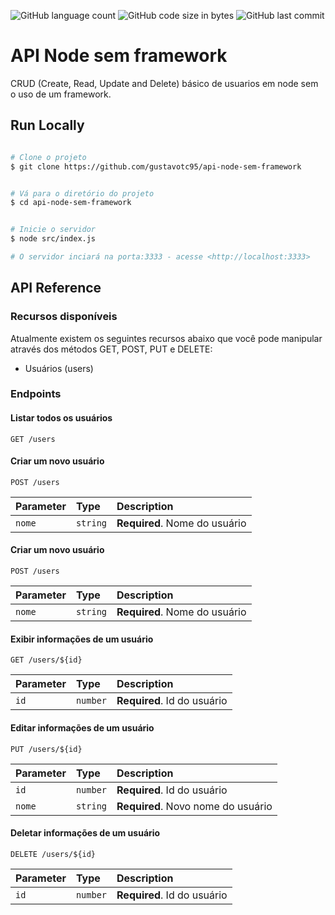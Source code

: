 <img alt="GitHub language count" src="https://img.shields.io/github/languages/count/gustavotc95/api-node-sem-framework"> <img alt="GitHub code size in bytes" src="https://img.shields.io/github/languages/code-size/gustavotc95/api-node-sem-framework"> <img alt="GitHub last commit" src="https://img.shields.io/github/last-commit/gustavotc95/api-node-sem-framework">

# API Node sem framework

CRUD (Create, Read, Update and Delete) básico de usuarios em node sem o uso de um framework.


## Run Locally

```bash

# Clone o projeto
$ git clone https://github.com/gustavotc95/api-node-sem-framework


# Vá para o diretório do projeto
$ cd api-node-sem-framework


# Inicie o servidor
$ node src/index.js

# O servidor inciará na porta:3333 - acesse <http://localhost:3333> 

```
  
## API Reference

### Recursos disponíveis

Atualmente existem os seguintes recursos abaixo que você pode manipular através dos métodos GET, POST, PUT e DELETE:

- Usuários (users)

### Endpoints

#### Listar todos os usuários

```http
GET /users
```

#### Criar um novo usuário

```http
POST /users
```

| Parameter | Type     | Description                       |
| :-------- | :------- | :-------------------------------- |
| `nome`      | `string` | **Required**. Nome do usuário |


#### Criar um novo usuário

```http
POST /users
```

| Parameter | Type     | Description                       |
| :-------- | :------- | :-------------------------------- |
| `nome`      | `string` | **Required**. Nome do usuário |


#### Exibir informações de um usuário 

```http
GET /users/${id}
```

| Parameter | Type     | Description                       |
| :-------- | :------- | :-------------------------------- |
| `id`      | `number` | **Required**. Id do usuário |
  

#### Editar informações de um usuário 

```http
PUT /users/${id}
```

| Parameter | Type     | Description                       |
| :-------- | :------- | :-------------------------------- |
| `id`      | `number` | **Required**. Id do usuário |
| `nome`      | `string` | **Required**. Novo nome do usuário |


#### Deletar informações de um usuário 

```http
DELETE /users/${id}
```

| Parameter | Type     | Description                       |
| :-------- | :------- | :-------------------------------- |
| `id`      | `number` | **Required**. Id do usuário |
